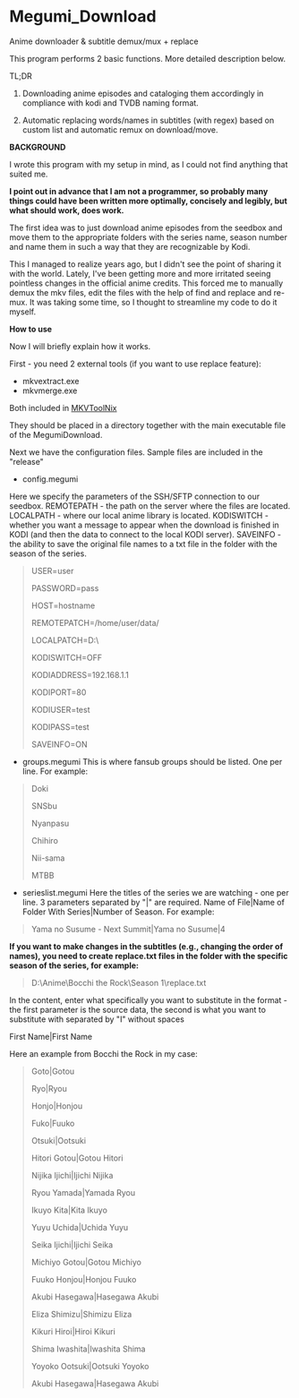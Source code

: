 # Megumi_Download
Anime downloader &amp; subtitle demux/mux + replace

This program performs 2 basic functions. More detailed description below. 

TL;DR
1. Downloading anime episodes and cataloging them accordingly in compliance with kodi and TVDB naming format. 

2. Automatic replacing words/names in subtitles (with regex) based on custom list and automatic remux on download/move.

**BACKGROUND**

I wrote this program with my setup in mind, as I could not find anything that suited me.

**I point out in advance that I am not a programmer, so probably many things could have been written more optimally, concisely and legibly, but what should work, does work.**

The first idea was to just download anime episodes from the seedbox and move them to the appropriate folders with the series name, season number and name them in such a way that they are recognizable by Kodi.

This I managed to realize years ago, but I didn't see the point of sharing it with the world. 
Lately, I've been getting more and more irritated seeing pointless changes in the official anime credits. This forced me to manually demux the mkv files, edit the files with the help of find and replace and re-mux. It was taking some time, so I thought to streamline my code to do it myself.

**How to use**

Now I will briefly explain how it works.

First - you need 2 external tools (if you want to use replace feature): 
- mkvextract.exe 
- mkvmerge.exe

Both included in [MKVToolNix](https://www.fosshub.com/MKVToolNix.html)

They should be placed in a directory together with the main executable file of the MegumiDownload.

Next we have the configuration files. Sample files are included in the "release"

 - config.megumi


Here we specify the parameters of the SSH/SFTP connection to our seedbox. REMOTEPATH - the path on the server where the files are located. LOCALPATH - where our local anime library is located. KODISWITCH - whether you want a message to appear when the download is finished in KODI (and then the data to connect to the local KODI server). SAVEINFO - the ability to save the original file names to a txt file in the folder with the season of the series.
> USER=user 
> 
> PASSWORD=pass 
> 
> HOST=hostname 
> 
> REMOTEPATCH=/home/user/data/
> 
> LOCALPATCH=D:\ 
> 
> KODISWITCH=OFF 
> 
> KODIADDRESS=192.168.1.1 
> 
> KODIPORT=80
> 
> KODIUSER=test 
> 
> KODIPASS=test 
> 
> SAVEINFO=ON

 - groups.megumi
This is where fansub groups should be listed. One per line. For example:

> Doki
> 
> SNSbu
> 
> Nyanpasu
> 
> Chihiro
> 
> Nii-sama
> 
> MTBB

 - serieslist.megumi
Here the titles of the series we are watching - one per line. 3 parameters separated by "|" are required.
Name of File|Name of Folder With Series|Number of Season. For example:

> Yama no Susume - Next Summit|Yama no Susume|4


**If you want to make changes in the subtitles (e.g., changing the order of names), you need to create replace.txt files in the folder with the specific season of the series, for example:**

> D:\Anime\Bocchi the Rock\Season 1\replace.txt


In the content, enter what specifically you want to substitute in the format - the first parameter is the source data, the second is what you want to substitute with separated by "I" without spaces

First Name|First Name

Here an example from Bocchi the Rock in my case:

> Goto|Gotou
> 
> Ryo|Ryou
> 
> Honjo|Honjou
> 
> Fuko|Fuuko
> 
> Otsuki|Ootsuki
> 
> Hitori Gotou|Gotou Hitori
> 
> Nijika Ijichi|Ijichi Nijika
> 
> Ryou Yamada|Yamada Ryou
> 
> Ikuyo Kita|Kita Ikuyo
> 
> Yuyu Uchida|Uchida Yuyu
> 
> Seika Ijichi|Ijichi Seika
> 
> Michiyo Gotou|Gotou Michiyo
> 
> Fuuko Honjou|Honjou Fuuko
> 
> Akubi Hasegawa|Hasegawa Akubi
> 
> Eliza Shimizu|Shimizu Eliza
> 
> Kikuri Hiroi|Hiroi Kikuri
> 
> Shima Iwashita|Iwashita Shima
> 
> Yoyoko Ootsuki|Ootsuki Yoyoko
> 
> Akubi Hasegawa|Hasegawa Akubi


